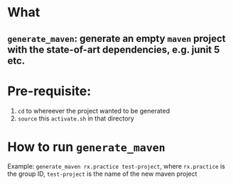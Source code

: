 # What
## `generate_maven`: generate an empty `maven` project with the state-of-art dependencies, e.g. junit 5 etc.

# Pre-requisite:
1. `cd` to whereever the project wanted to be generated
2. `source` this `activate.sh` in that directory

# How to run `generate_maven` 
Example: `generate_maven rx.practice test-project`, where `rx.practice` is the group ID, `test-project` is the name of the new maven project 
